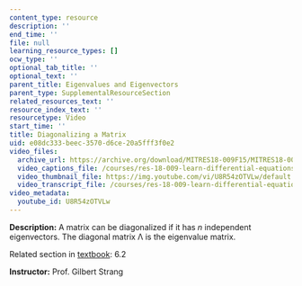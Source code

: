 ```yaml
---
content_type: resource
description: ''
end_time: ''
file: null
learning_resource_types: []
ocw_type: ''
optional_tab_title: ''
optional_text: ''
parent_title: Eigenvalues and Eigenvectors
parent_type: SupplementalResourceSection
related_resources_text: ''
resource_index_text: ''
resourcetype: Video
start_time: ''
title: Diagonalizing a Matrix
uid: e08dc333-beec-3570-d6ce-20a5fff3f0e2
video_files:
  archive_url: https://archive.org/download/MITRES18-009F15/MITRES18-009F15_6_2_DiagonalizingMatrix_300k.mp4
  video_captions_file: /courses/res-18-009-learn-differential-equations-up-close-with-gilbert-strang-and-cleve-moler-fall-2015/03f8d0a2724a5ea0a9e1ea84260f1317_U8R54zOTVLw.vtt
  video_thumbnail_file: https://img.youtube.com/vi/U8R54zOTVLw/default.jpg
  video_transcript_file: /courses/res-18-009-learn-differential-equations-up-close-with-gilbert-strang-and-cleve-moler-fall-2015/90a2030e2b399e93d3ebbe987a7c630d_U8R54zOTVLw.pdf
video_metadata:
  youtube_id: U8R54zOTVLw
---
```


**Description:** A matrix can be diagonalized if it has _n_ independent eigenvectors. The diagonal matrix Λ is the eigenvalue matrix.

Related section in [textbook](http://www-math.mit.edu/~gs/dela/): 6.2

**Instructor:** Prof. Gilbert Strang